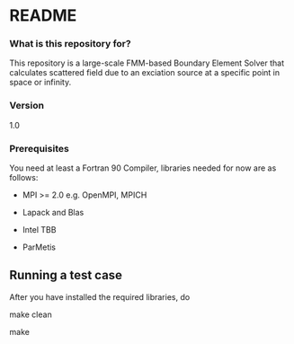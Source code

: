 # README #

### What is this repository for? ###

This repository is a large-scale FMM-based Boundary Element Solver that calculates scattered field due to an exciation source at a specific point in space or infinity. 


### Version ###
1.0

### Prerequisites ###
You need at least a Fortran 90 Compiler, libraries needed for now are as follows:

- MPI >= 2.0 e.g. OpenMPI, MPICH

- Lapack and Blas

- Intel TBB

- ParMetis


## Running a test case ###
After you have installed the required libraries, do

make clean

make 


